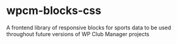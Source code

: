 # wpcm-blocks-css
A frontend library of responsive blocks for sports data to be used throughout future versions of WP Club Manager projects
